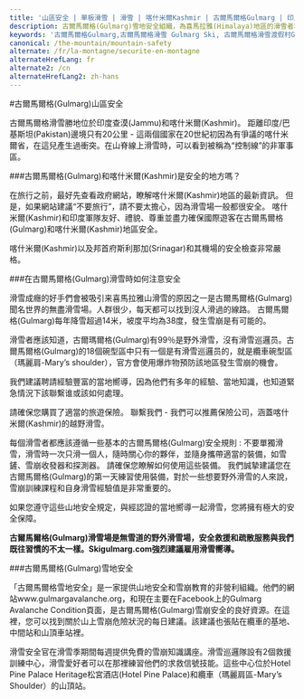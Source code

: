```yaml
---
title: '山區安全 | 單板滑雪 | 滑雪 | 喀什米爾Kashmir | 古爾馬爾格Gulmarg | 印度India | Skigulmarg.com'
description: 古爾馬爾格(Gulmarg)雪地安全組織，為喜馬拉雅(Himalaya)地區的滑雪者和單板滑雪愛好者提供雪地安全保障。而強大的軍事力量確保觀光客在古爾馬爾格(Gulmarg)滑雪勝地的人身安全。
keywords: '古爾馬爾格Gulmarg,古爾馬爾格滑雪 Gulmarg Ski, 古爾馬爾格滑雪渡假村Gulmarg Ski Resort, 喀什米爾滑雪Skiing in the Himalayas, 印度滑雪Skiing in India, 喜馬拉雅Himalaya, 喀什米爾Kashmir, Skigulmarg.com'
canonical: /the-mountain/mountain-safety
alternate: /fr/la-montagne/securite-en-montagne
alternateHrefLang: fr
alternate2: /cn
alternateHrefLang2: zh-hans
---
```


#古爾馬爾格(Gulmarg)山區安全

古爾馬爾格滑雪勝地位於印度查漠(Jammu)和喀什米爾(Kashmir)。 距離印度/巴基斯坦(Pakistan)邊境只有20公里 - 這兩個國家在20世紀初因為有爭議的喀什米爾省，在這兒產生過衝突。在山脊線上滑雪時，可以看到被稱為“控制線”的非軍事區。

###古爾馬爾格(Gulmarg)和喀什米爾(Kashmir)是安全的地方嗎？

在旅行之前，最好先查看政府網站，瞭解喀什米爾(Kashmir)地區的最新資訊。 但是，如果網站建議“不要旅行”，請不要太擔心，因為滑雪場一般都很安全。 喀什米爾(Kashmir)和印度軍隊友好、禮貌、尊重並盡力確保國際遊客在古爾馬爾格(Gulmarg)和喀什米爾(Kashmir)地區安全。

喀什米爾(Kashmir)以及邦首府斯利那加(Srinagar)和其機場的安全檢查非常嚴格。

###在古爾馬爾格(Gulmarg)滑雪時如何注意安全

滑雪成癮的好手們會被吸引来喜馬拉雅山滑雪的原因之一是古爾馬爾格(Gulmarg)聞名世界的無盡滑雪場。人群很少，每天都可以找到沒人滑過的線路。 古爾馬爾格(Gulmarg)每年降雪超過14米，坡度平均為38度，發生雪崩是有可能的。

滑雪者應該知道，古爾瑪爾格(Gulmarg)有99％是野外滑雪，沒有滑雪巡邏员。古爾馬爾格(Gulmarg)的18個碗型區中只有一個是有滑雪巡邏员的，就是纜車碗型區（瑪麗肩-Mary’s shoulder），官方會使用爆炸物預防該地區發生雪崩的機會。

我們建議聘請經驗豐富的當地嚮導，因為他們有多年的經驗、當地知識，也知道緊急情況下該聯繫谁或該如何處理。

請確保您購買了適當的旅遊保險。 聯繫我們 - 我們可以推薦保險公司，涵蓋喀什米爾(Kashmir)的越野滑雪。

每個滑雪者都應該遵循一些基本的古爾馬爾格(Gulmarg)安全規則 : 不要單獨滑雪，滑雪時一次只滑一個人，隨時關心你的夥伴，並隨身攜帶適當的裝備，如雪鏟、雪崩收發器和探測器。 請確保您瞭解如何使用這些裝備。 我們誠摯建議您在古爾馬爾格(Gulmarg)的第一天練習使用裝備，對於一些想要野外滑雪的人來說，雪崩訓練課程和自身滑雪經驗值是非常重要的。

如果您遵守這些山地安全規定，與經認證的當地嚮導一起滑雪，您將擁有極大的安全保障。

**古爾馬爾格(Gulmarg)滑雪場是無雪道的野外滑雪場，安全救援和疏散服務與我們既往習慣的不太一樣。Skigulmarg.com強烈建議雇用滑雪嚮導。**

###古爾馬爾格(Gulmarg)雪地安全

「古爾馬爾格雪地安全」是一家提供山地安全和雪崩教育的非營利組織。他們的網站www.gulmargavalanche.org，和現在主要在Facebook上的Gulmarg Avalanche Condition頁面，是古爾馬爾格(Gulmarg)雪崩安全的良好資源。在這裡，您可以找到關於山上雪崩危險狀況的每日建議。該建議也張貼在纜車的基地、中間站和山頂車站裡。

滑雪安全官在滑雪季期間每週提供免費的雪崩知識講座。滑雪巡邏隊設有2個救援訓練中心，滑雪愛好者可以在那裡練習他們的求救信號技能。這些中心位於Hotel Pine Palace Heritage松宮酒店(Hotel Pine Palace)和纜車（瑪麗肩區-Mary’s Shoulder）的山頂站。

